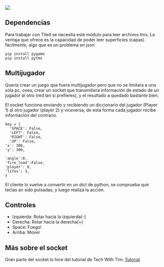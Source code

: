 


<img src = "https://github.com/hug58/Lemon-Tank/blob/master/screenshot.png">

## Dependencias 
<p> Para trabajar con Tiled se necesita este módulo para leer archivos tmx, 
    La ventaja que ofrece es la capacidad de poder leer superficies (capas) fácilmente, algo que es un problema en json

    pip install pygame
    pip install pytmx
    
   
</p> 


## Multijugador

<p> Quería crear un juego que fuera multijugador pero que no se limitara a una sola pc, osea, crear un socket que transmitiera información de estado de un jugador al otro (red lan si prefieres), y el resultado a quedado bastante bien. </p> 
  
  <p> El socket funciona enviando y recibiendo un diccionario del jugador (Player 1) 
  al otro jugador (player 2) y viceversa, de esta forma cada jugador recibe información del contrario. <p>
  
 
    key = {
	  'SPACE': False,
	  'LEFT': False,
	  'RIGHT': False,
	  'UP': False,
    'x': 300,
    'y': 300,

    'angle':0,
    'fire_load':False,
    'player': 0,
    'lifes': 3,
    }




 

  El cliente lo vuelve a convertir en un dict de python, se comprueba qué teclas an sido pulsadas, y luego
  realiza la acción.



</p>


## Controles 

* Izquierda: Rotar hacia la izquierda(-)  
* Derecha: Rotar hacia la derecha(+)  
* Space: Fuego!
* Arriba: Mover   


## Más sobre el socket

<p>
 Gran parte del socket lo hice del tutorial de Tech With Tim:
<a href="https://www.youtube.com/watch?v=F257x_E6H4k&t=2s">Tutorial</a>
</p>

